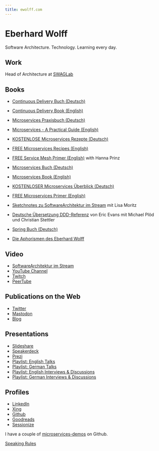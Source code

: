 ```yaml
---
title: ewolff.com
---
```


# Eberhard Wolff

Software Architecture. Technology. Learning every day.

## Work

Head of Architecture at [SWAGLab](https://swaglab.rocks/)

## Books

* [Continuous Delivery Buch (Deutsch)](http://continuous-delivery-buch.de)
* [Continuous Delivery Book (English)](http://continuous-delivery-book.com)

* [Microservices Praxisbuch (Deutsch)](http://microservices-praxisbuch.de)
* [Microservices - A Practical Guide (English)](http://practical-microservices.com/) 

* [KOSTENLOSE Microservices Rezepte (Deutsch)](http://microservices-praxisbuch.de/rezepte.html)
* [FREE Microservices Recipes (English)](http://practical-microservices.com/recipes.html)

* [FREE Service Mesh Primer (English)](https://leanpub.com/service-mesh-primer) with Hanna Prinz

* [Microservices Buch (Deutsch)](http://microservices-buch.de)
* [Microservices Book (English)](http://microservices-book.com)

* [KOSTENLOSER Microservices Überblick (Deutsch)](http://microservices-buch.de/ueberblick.html)
* [FREE Microservices Primer (English)](http://microservices-book.com/primer.html)

* [Sketchnotes zu SoftwareArchitektur im
  Stream](https://software-architektur.tv/sketchnote-buch) mit Lisa Moritz

* [Deutsche Übersetzung DDD-Referenz](https://ddd-referenz.de/) von Eric Evans mit Michael Plöd und Christian Stettler

* [Spring Buch (Deutsch)](https://www.goodreads.com/book/show/13056315-spring-3)
* [Die Aphorismen des Eberhard Wolff](https://entwickler.de/karriere/die-aphorismen-des-eberhard-wolff/)

## Video

* [SoftwareArchitektur im Stream](https://software-architektur.tv)
* [YouTube
  Channel](https://youtube.com/@EberhardWolff)
* [Twitch](https://www.twitch.tv/ebrwolff)
* [PeerTube](https://tube.tchncs.de/a/eberhard_wolff/video-channels)

## Publications on the Web


  * [Twitter](https://twitter.com/ewolff)
  * <a rel="me" href="https://mastodon.social/@ewolff">Mastodon</a>
  * [Blog](http://www.heise.de/developer/Continuous-Architecture-2687847.html)
  
## Presentations

 * [Slideshare](http://www.slideshare.net/ewolff/presentations)
 * [Speakerdeck](https://speakerdeck.com/ewolff)
 * [Prezi](https://prezi.com/user/ewolff/)
 * [Playlist: English Talks](https://www.youtube.com/playlist?list=PLeXlULyOtEndP47qFtSoVevPoZ2D1h55X)
 * [Playlist: German Talks](https://www.youtube.com/playlist?list=PLeXlULyOtEnc90Ix0WwT1YPPnQKeGy4CP)
 * [Playlist: English Interviews & Discussions](https://www.youtube.com/playlist?list=PLeXlULyOtEneFtbnf0bTy5aY7DSJ6PsGq)
 * [Playlist: German Interviews & Discussions](https://www.youtube.com/playlist?list=PLeXlULyOtEnfASazcsQz9iGPkuLdbLdl3)

## Profiles

  * [LinkedIn](https://www.linkedin.com/in/eberhardwolff/)
  * [Xing](https://www.xing.com/profile/Eberhard_Wolff)
  * [Github](https://github.com/ewolff)
  * [Goodreads](https://goodreads.com/author/show/111923.Eberhard_Wolff)
  * [Sessionize](https://sessionize.com/EberhardWolff/)

I have a couple of [microservices-demos](microservices-demos.html) on Github.

[Speaking Rules](speaking-rules.html)
